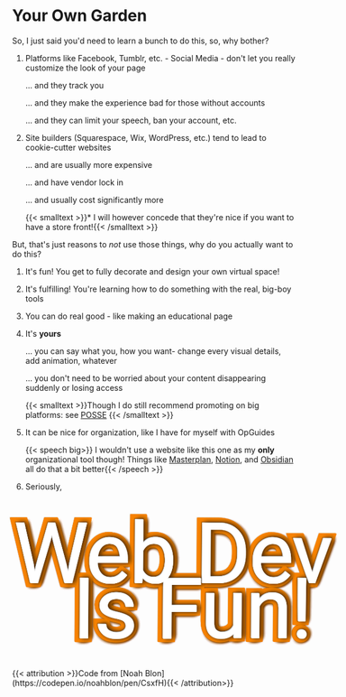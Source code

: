 # Your Own Garden

So, I just said you'd need to learn a bunch to do this, so, why bother?

1. Platforms like Facebook, Tumblr, etc. - Social Media - don't let you really customize the look of your page

   ... and they track you

   ... and they make the experience bad for those without accounts

   ... and they can limit your speech, ban your account, etc. 

2. Site builders (Squarespace, Wix, WordPress, etc.) tend to lead to cookie-cutter websites

   ... and are usually more expensive

   ... and have vendor lock in

   ... and usually cost significantly more

   {{< smalltext >}}\* I will however concede that they're nice if you want to have a store front!{{< /smalltext >}}

But, that's just reasons to *not* use those things, why do you actually want to do this?

1. It's fun! You get to fully decorate and design your own virtual space!

2. It's fulfilling! You're learning how to do something with the real, big-boy tools

3. You can do real good - like making an educational page

4. It's **yours**

   ... you can say what you, how you want- change every visual details, add animation, whatever

   ... you don't need to be worried about your content disappearing suddenly or losing access

   {{< smalltext >}}Though I do still recommend promoting on big platforms: see [POSSE](https://indieweb.org/POSSE) {{< /smalltext >}}

5. It can be nice for organization, like I have for myself with OpGuides

   {{< speech big>}} I wouldn't use a website like this one as my **only** organizational tool though! Things like [Masterplan](https://solarlune.itch.io/masterplan), [Notion](https://www.notion.so), and [Obsidian](https://obsidian.md) all do that a bit better{{< /speech >}}

<style>
@import url("//fonts.googleapis.com/css?family=Pacifico&text=Pure");
@import url("//fonts.googleapis.com/css?family=Kaushan+Script&text=!");
.stage {
  height: 300px;
  width: 500px;
  margin: auto;
  position: relative;
  top: 0;
  right: 0;
  bottom: 0;
  left: 0;
  perspective: 9999px;
  transform-style: preserve-3d;
}
.animlayer {
  width: 100%;
  height: 100%;
  position: absolute;
  transform-style: preserve-3d;
  animation: ಠ_ಠ 5s infinite alternate ease-in-out -7.5s;
  animation-fill-mode: forwards;
  transform: rotateY(40deg) rotateX(33deg) translateZ(0);
}
.animlayer:after {
  font: 150px/0.65 "Pacifico", "Kaushan Script", Futura, "Roboto", "Trebuchet MS", Helvetica, sans-serif;
  content: "Web Dev\a    Is Fun!";
  white-space: pre;
  text-align: center;
  height: 100%;
  width: 100%;
  position: absolute;
  top: 50px;
  color: whitesmoke;
  letter-spacing: -2px;
  text-shadow: 4px 0 10px rgba(0, 0, 0, 0.13);
}
.animlayer:nth-child(1):after {
  transform: translateZ(0px);
}
.animlayer:nth-child(2):after {
  transform: translateZ(-1.5px);
}
.animlayer:nth-child(3):after {
  transform: translateZ(-3px);
}
.animlayer:nth-child(4):after {
  transform: translateZ(-4.5px);
}
.animlayer:nth-child(5):after {
  transform: translateZ(-6px);
}
.animlayer:nth-child(6):after {
  transform: translateZ(-7.5px);
}
.animlayer:nth-child(7):after {
  transform: translateZ(-9px);
}
.animlayer:nth-child(8):after {
  transform: translateZ(-10.5px);
}
.animlayer:nth-child(9):after {
  transform: translateZ(-12px);
}
.animlayer:nth-child(10):after {
  transform: translateZ(-13.5px);
}
.animlayer:nth-child(11):after {
  transform: translateZ(-15px);
}
.animlayer:nth-child(12):after {
  transform: translateZ(-16.5px);
}
.animlayer:nth-child(13):after {
  transform: translateZ(-18px);
}
.animlayer:nth-child(14):after {
  transform: translateZ(-19.5px);
}
.animlayer:nth-child(15):after {
  transform: translateZ(-21px);
}
.animlayer:nth-child(16):after {
  transform: translateZ(-22.5px);
}
.animlayer:nth-child(17):after {
  transform: translateZ(-24px);
}
.animlayer:nth-child(18):after {
  transform: translateZ(-25.5px);
}
.animlayer:nth-child(19):after {
  transform: translateZ(-27px);
}
.animlayer:nth-child(20):after {
  transform: translateZ(-28.5px);
}
.animlayer:nth-child(n+10):after {
  -webkit-text-stroke: 3px rgba(0, 0, 0, 0.25);
}
.animlayer:nth-child(n+11):after {
  -webkit-text-stroke: 15px #f78200;
  text-shadow: 6px 0 6px #b35f00, 5px 5px 5px #995200, 0 6px 6px #995200;
}
.animlayer:nth-child(n+12):after {
  -webkit-text-stroke: 15px #f78200;
}
.animlayer:last-child:after {
  -webkit-text-stroke: 17px rgba(0, 0, 0, 0.1);
}
.animlayer:first-child:after {
  color: #fff;
  text-shadow: none;
}
@keyframes ಠ_ಠ {
  100% {
    transform: rotateY(-30deg) rotateX(-43deg);
  }
}
</style>

6. Seriously,

<div class="stage">
  <div class="animlayer"></div>
  <div class="animlayer"></div>
  <div class="animlayer"></div>
  <div class="animlayer"></div>
  <div class="animlayer"></div>
  <div class="animlayer"></div>
  <div class="animlayer"></div>
  <div class="animlayer"></div>
  <div class="animlayer"></div>
  <div class="animlayer"></div>
  <div class="animlayer"></div>
  <div class="animlayer"></div>
  <div class="animlayer"></div>
  <div class="animlayer"></div>
  <div class="animlayer"></div>
  <div class="animlayer"></div>
  <div class="animlayer"></div>
  <div class="animlayer"></div>
  <div class="animlayer"></div>
  <div class="animlayer"></div>
</div>
{{< attribution >}}Code from [Noah Blon](https://codepen.io/noahblon/pen/CsxfH){{< /attribution>}}
